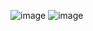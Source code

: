 ![image](https://github.com/user-attachments/assets/7f69a1e0-9211-4ed0-831f-f19b61a18097)
![image](https://github.com/user-attachments/assets/a8a99fdd-d2c1-4fa2-af3f-766725b22ffd)
